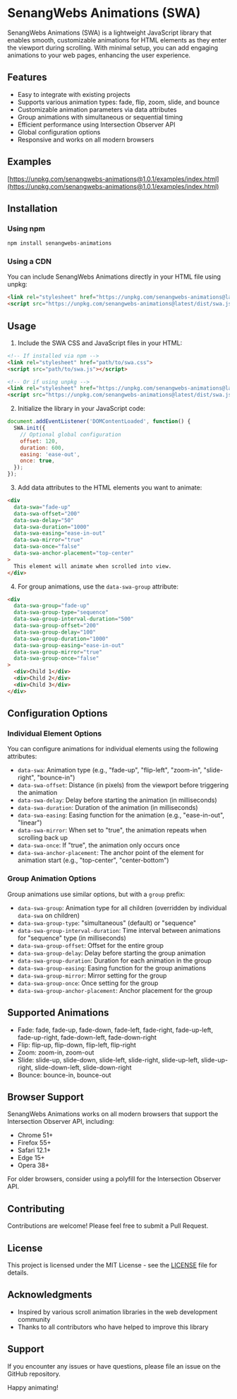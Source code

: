 # SenangWebs Animations (SWA)

SenangWebs Animations (SWA) is a lightweight JavaScript library that enables smooth, customizable animations for HTML elements as they enter the viewport during scrolling. With minimal setup, you can add engaging animations to your web pages, enhancing the user experience.

## Features

- Easy to integrate with existing projects
- Supports various animation types: fade, flip, zoom, slide, and bounce
- Customizable animation parameters via data attributes
- Group animations with simultaneous or sequential timing
- Efficient performance using Intersection Observer API
- Global configuration options
- Responsive and works on all modern browsers

## Examples
[https://unpkg.com/senangwebs-animations@1.0.1/examples/index.html](https://unpkg.com/senangwebs-animations@1.0.1/examples/index.html)

## Installation

### Using npm

```bash
npm install senangwebs-animations
```

### Using a CDN

You can include SenangWebs Animations directly in your HTML file using unpkg:

```html
<link rel="stylesheet" href="https://unpkg.com/senangwebs-animations@latest/dist/swa.css">
<script src="https://unpkg.com/senangwebs-animations@latest/dist/swa.js"></script>
```

## Usage

1. Include the SWA CSS and JavaScript files in your HTML:

```html
<!-- If installed via npm -->
<link rel="stylesheet" href="path/to/swa.css">
<script src="path/to/swa.js"></script>

<!-- Or if using unpkg -->
<link rel="stylesheet" href="https://unpkg.com/senangwebs-animations@latest/dist/swa.css">
<script src="https://unpkg.com/senangwebs-animations@latest/dist/swa.js"></script>
```

2. Initialize the library in your JavaScript code:

```javascript
document.addEventListener('DOMContentLoaded', function() {
  SWA.init({
    // Optional global configuration
    offset: 120,
    duration: 600,
    easing: 'ease-out',
    once: true,
  });
});
```

3. Add data attributes to the HTML elements you want to animate:

```html
<div
  data-swa="fade-up"
  data-swa-offset="200"
  data-swa-delay="50"
  data-swa-duration="1000"
  data-swa-easing="ease-in-out"
  data-swa-mirror="true"
  data-swa-once="false"
  data-swa-anchor-placement="top-center"
>
  This element will animate when scrolled into view.
</div>
```

4. For group animations, use the `data-swa-group` attribute:

```html
<div 
  data-swa-group="fade-up"
  data-swa-group-type="sequence"
  data-swa-group-interval-duration="500"
  data-swa-group-offset="200"
  data-swa-group-delay="100"
  data-swa-group-duration="1000"
  data-swa-group-easing="ease-in-out"
  data-swa-group-mirror="true"
  data-swa-group-once="false"
>
  <div>Child 1</div>
  <div>Child 2</div>
  <div>Child 3</div>
</div>
```

## Configuration Options

### Individual Element Options

You can configure animations for individual elements using the following attributes:

- `data-swa`: Animation type (e.g., "fade-up", "flip-left", "zoom-in", "slide-right", "bounce-in")
- `data-swa-offset`: Distance (in pixels) from the viewport before triggering the animation
- `data-swa-delay`: Delay before starting the animation (in milliseconds)
- `data-swa-duration`: Duration of the animation (in milliseconds)
- `data-swa-easing`: Easing function for the animation (e.g., "ease-in-out", "linear")
- `data-swa-mirror`: When set to "true", the animation repeats when scrolling back up
- `data-swa-once`: If "true", the animation only occurs once
- `data-swa-anchor-placement`: The anchor point of the element for animation start (e.g., "top-center", "center-bottom")

### Group Animation Options

Group animations use similar options, but with a `group` prefix:

- `data-swa-group`: Animation type for all children (overridden by individual `data-swa` on children)
- `data-swa-group-type`: "simultaneous" (default) or "sequence"
- `data-swa-group-interval-duration`: Time interval between animations for "sequence" type (in milliseconds)
- `data-swa-group-offset`: Offset for the entire group
- `data-swa-group-delay`: Delay before starting the group animation
- `data-swa-group-duration`: Duration for each animation in the group
- `data-swa-group-easing`: Easing function for the group animations
- `data-swa-group-mirror`: Mirror setting for the group
- `data-swa-group-once`: Once setting for the group
- `data-swa-group-anchor-placement`: Anchor placement for the group

## Supported Animations

- Fade: fade, fade-up, fade-down, fade-left, fade-right, fade-up-left, fade-up-right, fade-down-left, fade-down-right
- Flip: flip-up, flip-down, flip-left, flip-right
- Zoom: zoom-in, zoom-out
- Slide: slide-up, slide-down, slide-left, slide-right, slide-up-left, slide-up-right, slide-down-left, slide-down-right
- Bounce: bounce-in, bounce-out

## Browser Support

SenangWebs Animations works on all modern browsers that support the Intersection Observer API, including:

- Chrome 51+
- Firefox 55+
- Safari 12.1+
- Edge 15+
- Opera 38+

For older browsers, consider using a polyfill for the Intersection Observer API.

## Contributing

Contributions are welcome! Please feel free to submit a Pull Request.

## License

This project is licensed under the MIT License - see the [LICENSE](LICENSE) file for details.

## Acknowledgments

- Inspired by various scroll animation libraries in the web development community
- Thanks to all contributors who have helped to improve this library

## Support

If you encounter any issues or have questions, please file an issue on the GitHub repository.

Happy animating!